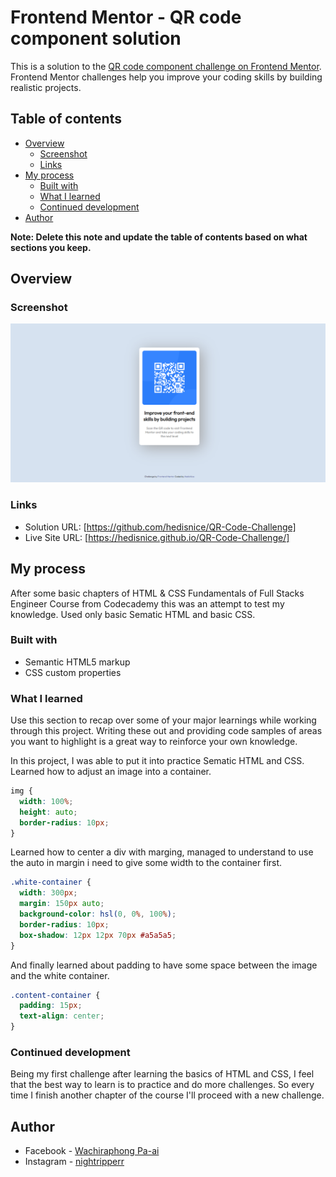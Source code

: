# Frontend Mentor - QR code component solution

This is a solution to the [QR code component challenge on Frontend Mentor](https://www.frontendmentor.io/challenges/qr-code-component-iux_sIO_H). Frontend Mentor challenges help you improve your coding skills by building realistic projects.

## Table of contents

- [Overview](#overview)
  - [Screenshot](#screenshot)
  - [Links](#links)
- [My process](#my-process)
  - [Built with](#built-with)
  - [What I learned](#what-i-learned)
  - [Continued development](#continued-development)
- [Author](#author)

**Note: Delete this note and update the table of contents based on what sections you keep.**

## Overview

### Screenshot

![QR-Code-Challenge-Solution](./images/solution_screenshot.png)

### Links

- Solution URL: [https://github.com/hedisnice/QR-Code-Challenge]
- Live Site URL: [https://hedisnice.github.io/QR-Code-Challenge/]

## My process

After some basic chapters of HTML & CSS Fundamentals of Full Stacks Engineer Course from Codecademy this was an attempt to test my knowledge. Used only basic Sematic HTML and basic CSS.

### Built with

- Semantic HTML5 markup
- CSS custom properties

### What I learned

Use this section to recap over some of your major learnings while working through this project. Writing these out and providing code samples of areas you want to highlight is a great way to reinforce your own knowledge.

In this project, I was able to put it into practice Sematic HTML and CSS. Learned how to adjust an image into a container.

```css
img {
  width: 100%;
  height: auto;
  border-radius: 10px;
}
```

Learned how to center a div with marging, managed to understand to use the auto in margin i need to give some width to the container first.

```css
.white-container {
  width: 300px;
  margin: 150px auto;
  background-color: hsl(0, 0%, 100%);
  border-radius: 10px;
  box-shadow: 12px 12px 70px #a5a5a5;
}
```

And finally learned about padding to have some space between the image and the white container.

```css
.content-container {
  padding: 15px;
  text-align: center;
}
```

### Continued development

Being my first challenge after learning the basics of HTML and CSS, I feel that the best way to learn is to practice and do more challenges. So every time I finish another chapter of the course I'll proceed with a new challenge.

## Author

- Facebook - [Wachiraphong Pa-ai](https://www.facebook.com/hedisgeneral/)
- Instagram - [nightripperr](https://www.instagram.com/nightripperr/)

```

```
